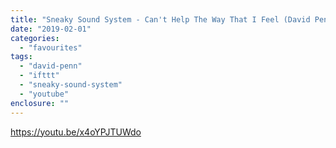 ```yaml
---
title: "Sneaky Sound System - Can't Help The Way That I Feel (David Penn Remix)"
date: "2019-02-01"
categories: 
  - "favourites"
tags: 
  - "david-penn"
  - "ifttt"
  - "sneaky-sound-system"
  - "youtube"
enclosure: ""
---
```


https://youtu.be/x4oYPJTUWdo

